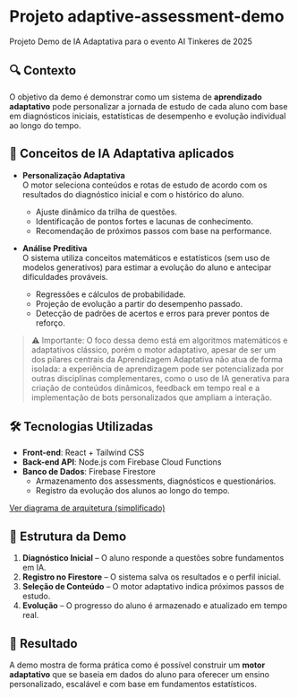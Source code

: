 # Projeto adaptive-assessment-demo
Projeto Demo de IA Adaptativa para o evento AI Tinkeres de 2025

## 🔍 Contexto

O objetivo da demo é demonstrar como um sistema de **aprendizado adaptativo** pode personalizar a jornada de estudo de cada aluno com base em diagnósticos iniciais, estatísticas de desempenho e evolução individual ao longo do tempo.

## 🧠 Conceitos de IA Adaptativa aplicados

- **Personalização Adaptativa**  
  O motor seleciona conteúdos e rotas de estudo de acordo com os resultados do diagnóstico inicial e com o histórico do aluno.  
  - Ajuste dinâmico da trilha de questões.  
  - Identificação de pontos fortes e lacunas de conhecimento.  
  - Recomendação de próximos passos com base na performance.

- **Análise Preditiva**  
  O sistema utiliza conceitos matemáticos e estatísticos (sem uso de modelos generativos) para estimar a evolução do aluno e antecipar dificuldades prováveis.  
  - Regressões e cálculos de probabilidade.  
  - Projeção de evolução a partir do desempenho passado.  
  - Detecção de padrões de acertos e erros para prever pontos de reforço.

> ⚠️ Importante: O foco dessa demo está em algoritmos matemáticos e adaptativos clássico, porém o motor adaptativo, apesar de ser um dos pilares centrais da Aprendizagem Adaptativa não atua de forma isolada: a experiência de aprendizagem pode ser potencializada por outras disciplinas complementares, como o uso de IA generativa para criação de conteúdos dinâmicos, feedback em tempo real e a implementação de bots personalizados que ampliam a interação.

## 🛠️ Tecnologias Utilizadas

- **Front-end**: React + Tailwind CSS
- **Back-end API**: Node.js com Firebase Cloud Functions  
- **Banco de Dados**: Firebase Firestore  
  - Armazenamento dos assessments, diagnósticos e questionários.  
  - Registro da evolução dos alunos ao longo do tempo.  

[Ver diagrama de arquitetura (simplificado)](docs/fluxo-motor-adaptativo.png)

## 📂 Estrutura da Demo

1. **Diagnóstico Inicial** – O aluno responde a questões sobre fundamentos em IA.  
2. **Registro no Firestore** – O sistema salva os resultados e o perfil inicial.  
3. **Seleção de Conteúdo** – O motor adaptativo indica próximos passos de estudo.  
4. **Evolução** – O progresso do aluno é armazenado e atualizado em tempo real.  

## 🚀 Resultado

A demo mostra de forma prática como é possível construir um **motor adaptativo** que se baseia em dados do aluno para oferecer um ensino personalizado, escalável e com base em fundamentos estatísticos.
